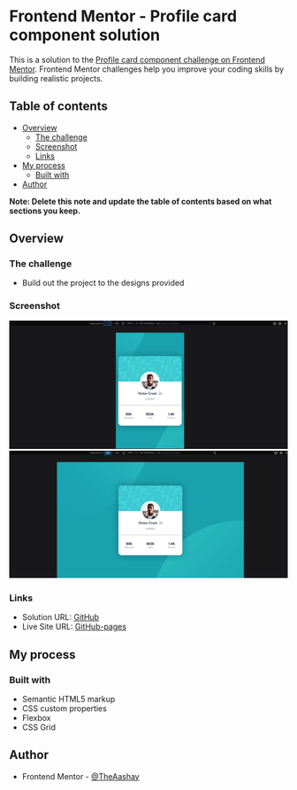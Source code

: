 # Frontend Mentor - Profile card component solution

This is a solution to the [Profile card component challenge on Frontend Mentor](https://www.frontendmentor.io/challenges/profile-card-component-cfArpWshJ). Frontend Mentor challenges help you improve your coding skills by building realistic projects. 

## Table of contents

- [Overview](#overview)
  - [The challenge](#the-challenge)
  - [Screenshot](#screenshot)
  - [Links](#links)
- [My process](#my-process)
  - [Built with](#built-with)
- [Author](#author)


**Note: Delete this note and update the table of contents based on what sections you keep.**

## Overview

### The challenge

- Build out the project to the designs provided

### Screenshot

![mobile-screenshot](images/mobile-ss.png)
![desktop-screenshot](images/desktop-ss.png)

### Links

- Solution URL: [GitHub](https://github.com/TheAashay/profile-card-component-main)
- Live Site URL: [GitHub-pages](https://theaashay.github.io/profile-card-component-main/)

## My process

### Built with

- Semantic HTML5 markup
- CSS custom properties
- Flexbox
- CSS Grid

## Author

- Frontend Mentor - [@TheAashay](https://www.frontendmentor.io/profile/TheAashay)

